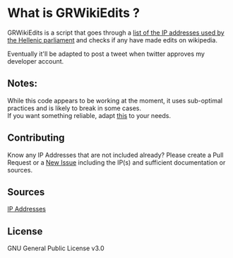 # What is GRWikiEdits ?

GRWikiEdits is a script that goes through a [list of the IP addresses used by the Hellenic parliament](https://db-ip.com/all/195.251.32) and checks if any have made edits on wikipedia. 

Eventually it'll be adapted to post a tweet when twitter approves my developer account.

## Notes:

While this code appears to be working at the moment, it uses sub-optimal practices and is likely to break in some cases.   
If you want something reliable, adapt [this](https://github.com/ruebot/gccaedits-ip-address-ranges) to your needs.

## Contributing
Know any IP Addresses that are not included already? Please create a Pull Request or a [New Issue](https://github.com/Ripstikerpro/GRWikiEdits/issues/new/choose) including the IP(s) and sufficient documentation or sources.

## Sources
[IP Addresses](https://db-ip.com/all/195.251.32)

## License
GNU General Public License v3.0
